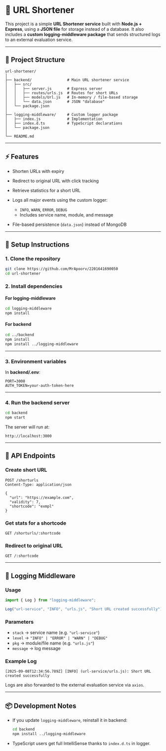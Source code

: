 
# 📌 URL Shortener

This project is a simple **URL Shortener service** built with **Node.js + Express**, using a **JSON file** for storage instead of a database.
It also includes a **custom logging-middleware package** that sends structured logs to an external evaluation service.

---

## 📂 Project Structure

```
url-shortener/
│
├── backend/                # Main URL shortener service
│   ├── src/
│   │   ├── server.js       # Express server
│   │   ├── routes/urls.js  # Routes for short URLs
│   │   ├── models/Url.js   # In-memory / file-based storage
│   │   └── data.json       # JSON "database"
│   └── package.json
│
├── logging-middleware/     # Custom logger package
│   ├── index.js            # Implementation
│   ├── index.d.ts          # TypeScript declarations
│   └── package.json
│
└── README.md
```

---

## ⚡ Features

* Shorten URLs with expiry
* Redirect to original URL with click tracking
* Retrieve statistics for a short URL
* Logs all major events using the custom logger:

  * `INFO`, `WARN`, `ERROR`, `DEBUG`
  * Includes service name, module, and message
* File-based persistence (`data.json`) instead of MongoDB

---

## 🔧 Setup Instructions

### 1. Clone the repository

```bash
git clone https://github.com/MrApoorv/2201641690050
cd url-shortener
```

### 2. Install dependencies

#### For logging-middleware

```bash
cd logging-middleware
npm install
```

#### For backend

```bash
cd ../backend
npm install
npm install ../logging-middleware
```

---

### 3. Environment variables

In **backend/.env**:

```env
PORT=3000
AUTH_TOKEN=your-auth-token-here
```

---

### 4. Run the backend server

```bash
cd backend
npm start
```

The server will run at:

```
http://localhost:3000
```

---

## 🔗 API Endpoints

### Create short URL

```http
POST /shorturls
Content-Type: application/json

{
  "url": "https://example.com",
  "validity": 7,
  "shortcode": "exmpl"
}
```

### Get stats for a shortcode

```http
GET /shorturls/:shortcode
```

### Redirect to original URL

```http
GET /:shortcode
```

---

## 📝 Logging Middleware

### Usage

```js
import { Log } from "logging-middleware";

Log("url-service", "INFO", "urls.js", "Short URL created successfully");
```

### Parameters

* `stack` → service name (e.g. `"url-service"`)
* `level` → `"INFO" | "ERROR" | "WARN" | "DEBUG"`
* `pkg` → module/file name (e.g. `"urls.js"`)
* `message` → log message

### Example Log

```
[2025-09-08T12:34:56.789Z] [INFO] (url-service/urls.js): Short URL created successfully
```

Logs are also forwarded to the external evaluation service via `axios`.

---

## 📦 Development Notes

* If you update `logging-middleware`, reinstall it in backend:

  ```bash
  cd backend
  npm install ../logging-middleware
  ```
* TypeScript users get full IntelliSense thanks to `index.d.ts` in logger.